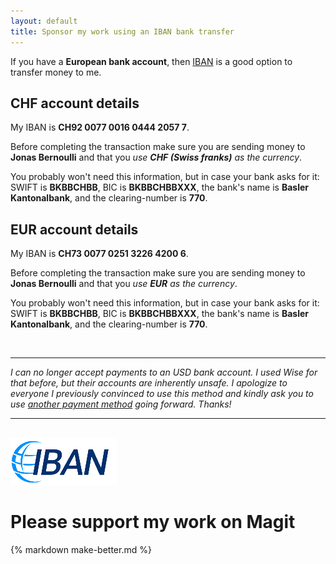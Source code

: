 ```yaml
---
layout: default
title: Sponsor my work using an IBAN bank transfer
---
```


If you have a **European bank account**, then
[IBAN](https://en.wikipedia.org/wiki/International_Bank_Account_Number) is a
good option to transfer money to me.

<h2>CHF account details</h2>

My IBAN is **CH92 0077 0016 0444 2057 7**.

Before completing the transaction make sure you are sending money to **Jonas
Bernoulli** and that you _use **CHF (Swiss franks)** as the currency_.

You probably won't need this information, but in case your bank asks for it:
SWIFT is **BKBBCHBB**, BIC is **BKBBCHBBXXX**, the bank's name is **Basler
Kantonalbank**, and the clearing-number is **770**.

<h2>EUR account details</h2>

My IBAN is **CH73 0077 0251 3226 4200 6**.

Before completing the transaction make sure you are sending money to **Jonas
Bernoulli** and that you _use **EUR** as the currency_.

You probably won't need this information, but in case your bank asks for it:
SWIFT is **BKBBCHBB**, BIC is **BKBBCHBBXXX**, the bank's name is **Basler
Kantonalbank**, and the clearing-number is **770**.

<br>
<hr>

*I can no longer accept payments to an USD bank account.  I used Wise for that
before, but their accounts are inherently unsafe.  I apologize to everyone I
previously convinced to use this method and kindly ask you to use [another
payment method](/donate) going forward.  Thanks!*

<hr>

<br><img class="paylogo" src="/assets/donate/iban.png"><br>

# Please support my work on Magit
{% markdown make-better.md %}
